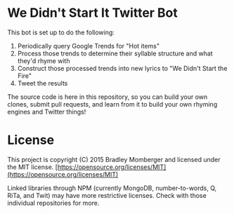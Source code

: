# We Didn't Start It Twitter Bot

This bot is set up to do the following:

1. Periodically query Google Trends for "Hot items"
2. Process those trends to determine their syllable structure and what they'd rhyme with
3. Construct those processed trends into new lyrics to "We Didn't Start the Fire"
4. Tweet the results

The source code is here in this repository, so you can build your own clones, submit pull requests, and learn from it to build your own rhyming engines and Twitter things!

# License

This project is copyright (C) 2015 Bradley Momberger and licensed under the MIT license. [https://opensource.org/licenses/MIT](https://opensource.org/licenses/MIT)

Linked libraries through NPM (currently MongoDB, number-to-words, Q, RiTa, and Twit) may have more restrictive licenses.  Check with those individual repositories for more.